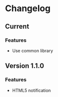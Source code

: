 # Changelog
## Current
### Features
* Use common library
## Version 1.1.0
### Features
* HTML5 notification

